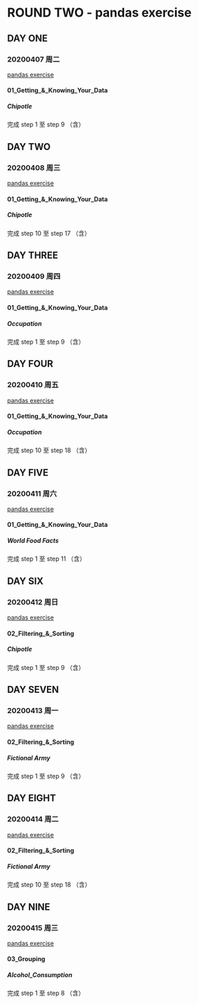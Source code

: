 # ROUND TWO - pandas exercise
## DAY ONE
### 20200407 周二
[pandas exercise](https://github.com/Joannxxxxx/pandas_exercises/blob/master/01_Getting_%26_Knowing_Your_Data/Chipotle/Exercises.ipynb)
#### 01_Getting_&_Knowing_Your_Data
##### Chipotle
完成 step 1 至 step 9 （含）

## DAY TWO
### 20200408 周三
[pandas exercise](https://github.com/Joannxxxxx/pandas_exercises/blob/master/01_Getting_%26_Knowing_Your_Data/Chipotle/Exercises.ipynb)
#### 01_Getting_&_Knowing_Your_Data
##### Chipotle
完成 step 10 至 step 17 （含）

## DAY THREE
### 20200409 周四
[pandas exercise](https://github.com/Joannxxxxx/pandas_exercises/blob/master/01_Getting_%26_Knowing_Your_Data/Occupation/Exercises.ipynb)
#### 01_Getting_&_Knowing_Your_Data
##### Occupation
完成 step 1 至 step 9 （含）

## DAY FOUR
### 20200410 周五
[pandas exercise](https://github.com/Joannxxxxx/pandas_exercises/blob/master/01_Getting_%26_Knowing_Your_Data/Occupation/Exercises.ipynb)
#### 01_Getting_&_Knowing_Your_Data
##### Occupation
完成 step 10 至 step 18 （含）

## DAY FIVE
### 20200411 周六
[pandas exercise](https://github.com/Joannxxxxx/pandas_exercises/blob/master/01_Getting_%26_Knowing_Your_Data/World%20Food%20Facts/Exercises.ipynb)
#### 01_Getting_&_Knowing_Your_Data
##### World Food Facts
完成 step 1 至 step 11 （含）

## DAY SIX
### 20200412 周日
[pandas exercise](https://github.com/Joannxxxxx/pandas_exercises/blob/master/02_Filtering_%26_Sorting/Chipotle/Exercises.ipynb)
#### 02_Filtering_&_Sorting
##### Chipotle
完成 step 1 至 step 9 （含）

## DAY SEVEN
### 20200413 周一
[pandas exercise](https://github.com/Joannxxxxx/pandas_exercises/blob/master/02_Filtering_%26_Sorting/Fictional%20Army/Exercise.ipynb)
#### 02_Filtering_&_Sorting
##### Fictional Army
完成 step 1 至 step 9 （含）

## DAY EIGHT
### 20200414 周二
[pandas exercise](https://github.com/Joannxxxxx/pandas_exercises/blob/master/02_Filtering_%26_Sorting/Fictional%20Army/Exercise.ipynb)
#### 02_Filtering_&_Sorting
##### Fictional Army
完成 step 10 至 step 18 （含）

## DAY NINE
### 20200415 周三
[pandas exercise](https://github.com/Joannxxxxx/pandas_exercises/blob/master/03_Grouping/Alcohol_Consumption/Exercise.ipynb)
#### 03_Grouping
##### Alcohol_Consumption
完成 step 1 至 step 8 （含）
